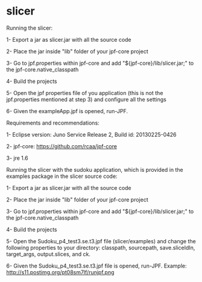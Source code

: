 slicer
======
Running the slicer:

1- Export a jar as slicer.jar with all the source code

2- Place the jar inside "lib" folder of your jpf-core project

3- Go to jpf.properties within jpf-core and add "${jpf-core}/lib/slicer.jar;" to the jpf-core.native_classpath

4- Build the projects

5- Open the jpf properties file of you application (this is not the jpf.properties mentioned at step 3) and configure all the settings

6- Given the exampleApp.jpf is opened, run-JPF.

Requirements and recommendations:

1- Eclipse version: Juno Service Release 2, Build id: 20130225-0426

2- jpf-core: https://github.com/rcaa/jpf-core

3- jre 1.6

Running the slicer with the sudoku application, which is provided in the examples package in the slicer source code:

1- Export a jar as slicer.jar with all the source code

2- Place the jar inside "lib" folder of your jpf-core project

3- Go to jpf.properties within jpf-core and add "${jpf-core}/lib/slicer.jar;" to the jpf-core.native_classpath

4- Build the projects

5- Open the Sudoku_p4_test3.se.t3.jpf file (slicer/examples) and change the following properties to your directory: classpath, sourcepath, save.sliceIdIn, target_args, output.slices, and ck.

6- Given the Sudoku_p4_test3.se.t3.jpf file is opened, run-JPF. Example: http://s11.postimg.org/pt08sm7lf/runjpf.png
